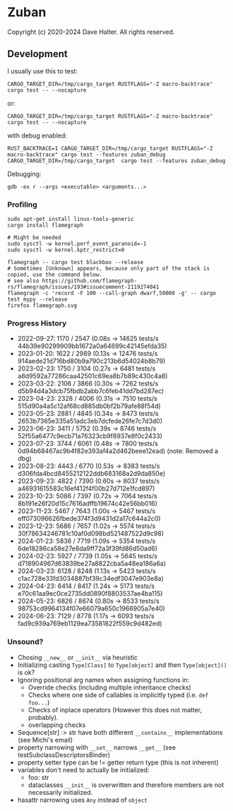 # Zuban

Copyright (c) 2020-2024 Dave Halter. All rights reserved.

## Development

I usually use this to test:

    CARGO_TARGET_DIR=/tmp/cargo_target RUSTFLAGS="-Z macro-backtrace" cargo test -- --nocapture

or:

    CARGO_TARGET_DIR=/tmp/cargo_target RUSTFLAGS="-Z macro-backtrace" cargo test -- --nocapture

with debug enabled:

    RUST_BACKTRACE=1 CARGO_TARGET_DIR=/tmp/cargo_target RUSTFLAGS="-Z macro-backtrace" cargo test --features zuban_debug
    CARGO_TARGET_DIR=/tmp/cargo_target  cargo test --features zuban_debug

Debugging:

    gdb -ex r --args <executable> <arguments...>


### Profiling

    sudo apt-get install linux-tools-generic
    cargo install flamegraph

    # Might be needed
    sudo sysctl -w kernel.perf_event_paranoid=-1
    sudo sysctl -w kernel.kptr_restrict=0

    flamegraph -- cargo test blackbox --release
    # Sometimes [Unknown] appears, because only part of the stack is copied, use the command below.
    # see also https://github.com/flamegraph-rs/flamegraph/issues/193#issuecomment-2119274041
    flamegraph -c 'record -F 100 --call-graph dwarf,50000 -g' -- cargo test mypy --release
    firefox flamegraph.svg

### Progress History

- 2022-09-27: 1170 / 2547 (0.08s -> 14625 tests/s 44b39e90299909bb1672a0a64699c42145efda35)
- 2023-01-20: 1622 / 2989 (0.13s -> 12476 tests/s 914aede21d716bd80b9a790c213b6d54024b8b79)
- 2023-02-23: 1750 / 3104 (0.27s ->  6481 tests/s a8d9592a77286caa42501c69ea8b7b89c430c4a8)
- 2023-03-22: 2106 / 3866 (0.30s ->  7262 tests/s d5b94d4a3dcb75fbdb2abb7c6feb41dd7bd287ec)
- 2023-04-23: 2328 / 4006 (0.31s ->  7510 tests/s 515d90a4a5c12af68cd885db0bf2b79afe88f54d)
- 2023-05-23: 2881 / 4845 (0.34s ->  8473 tests/s 2653b7365e335a51adc3eb7dcfede26fe7c7d3d0)
- 2023-06-23: 3411 / 5752 (0.39s ->  8746 tests/s 52f55a6477c9ecb71a76323cb9f8937e8f0c2433)
- 2023-07-23: 3744 / 6061 (0.48s ->  7800 tests/s 0d94b68467ac9b4f82e393af4a2d462beee12ead) (note: Removed a dbg)
- 2023-08-23: 4443 / 6770 (0.53s ->  8383 tests/s d306fda4bcd8455212122ddb683168a2d9da850e)
- 2023-09-23: 4822 / 7390 (0.60s ->  8037 tests/s a46931615583c16ef412f4f00b27d712e1fcd897)
- 2023-10-23: 5086 / 7397 (0.72s ->  7064 tests/s 8b191e26f20d15c7616adffb19674c42e56bb016)
- 2023-11-23: 5467 / 7643 (1.00s ->  5467 tests/s eff073096626fbede374f3d9431d2a17c644a2c0)
- 2023-12-23: 5686 / 7657 (1.02s ->  5574 tests/s 30f78634246781c10af0d098bd521487522d9c98)
- 2024-01-23: 5836 / 7719 (1.09s ->  5354 tests/s 6de18286ca58e27e8da9ff72a3f39fd86d50ad6)
- 2024-02-23: 5927 / 7739 (1.05s ->  5645 tests/s d718904967d63839be27a8822cba5a48ea186a6a)
- 2024-03-23: 6128 / 8248 (1.13s ->  5423 tests/s c1ac728e33fd3034887bf39c34edf3047e903e8a)
- 2024-04-23: 6414 / 8417 (1.24s ->  5173 tests/s e70c61aa9ec0ce2735dd0890f8803537ae4ba115)
- 2024-05-23: 6826 / 8674 (0.80s ->  8533 tests/s 98753cd9964134f07e66079a650c1966905a7e40)
- 2024-06-23: 7129 / 8778 (1.17s ->  6093 tests/s fad9c939a769eb1129ea73581822f559c9d482ed)

### Unsound?

- Chosing `__new__` or `__init__` via heuristic
- Initializing casting `Type[Class]` to `Type[object]` and then `Type[object]()` is ok?
- Ignoring positional arg names when assigning functions in:
  - Override checks (including multiple inheritance checks)
  - Checks where one side of callables is implicitly typed (i.e. `def foo...`)
  - Checks of inplace operators (However this does not matter, probably).
  - overlapping checks
- Sequence[str] :> str have both different `__contains__` implementations (see Michi's email)
- property narrowing with `__set__` narrows `__get__` (see testSubclassDescriptorsBinder)
- property setter type can be != getter return type (this is not inherent)
- variables don't need to actually be initialized:
  - foo: str
  - dataclasses `__init__` is overwritten and therefore members are not necessarily initialized.
- hasattr narrowing uses `Any` instead of `object`
